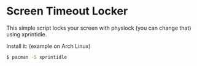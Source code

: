 # Screen Timeout Locker
This simple script locks your screen with physlock (you can change that) using xprintidle.

Install it: (example on Arch Linux)

```Bash
$ pacman -S xprintidle
```
